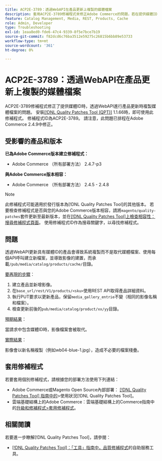```yaml
---
title: ACP2E-3789：透過WebAPI在產品更新上複製的媒體檔案
description: 套用ACP2E-3789修補程式來修正Adobe Commerce的問題，若在提供媒體ID時透過WebAPI進行產品更新會複製媒體檔案。
feature: Catalog Management, Media, REST, Products, Cache
role: Admin, Developer
type: Troubleshooting
exl-id: 1eaa8ed0-fde6-47c4-9339-8f5e7bce7b19
source-git-commit: f82dcd6c76ba3512e59275c26815b6bb89e53733
workflow-type: tm+mt
source-wordcount: '361'
ht-degree: 0%

---
```


# ACP2E-3789：透過WebAPI在產品更新上複製的媒體檔案

ACP2E-3789修補程式修正了提供媒體ID時，透過WebAPI進行產品更新時複製媒體檔案的問題。 安裝[[!DNL Quality Patches Tool (QPT)]](/help/tools/quality-patches-tool/quality-patches-tool-to-self-serve-quality-patches.md) 1.1.66時，即可使用此修補程式。 修補程式ID為ACP2E-3789。 請注意，此問題已排程在Adobe Commerce 2.4.9中修正。

## 受影響的產品和版本

**已為Adobe Commerce版本建立修補程式：**

* Adobe Commerce （所有部署方法） 2.4.7-p3

**與Adobe Commerce版本相容：**

* Adobe Commerce （所有部署方法） 2.4.5 - 2.4.8

>[!NOTE]
>
>此修補程式可能適用於發行版本為[!DNL Quality Patches Tool]的其他版本。 若要檢查修補程式是否與您的Adobe Commerce版本相容，請將`magento/quality-patches`套件更新至最新版本，並在[[!DNL Quality Patches Tool]上檢查相容性：搜尋修補程式頁面](https://experienceleague.adobe.com/tools/commerce-quality-patches/index.html?lang=zh-Hant)。 使用修補程式ID作為搜尋關鍵字，以尋找修補程式。

## 問題

透過WebAPI更新具有媒體ID的產品會導致系統複製而不是取代媒體檔案、使用每個API呼叫建立新檔案，並導致影像的建置，而承載`/pub/media/catalog/products/cache/`目錄。

<u>要再現的步驟</u>：

1. 建立產品並新增影像。
1. 在`base_url/rest/V1/products/<sku>`使用REST API取得產品詳細資料。
1. 執行PUT要求以更新產品，保留`media_gallery_entrie`不變（相同的影像名稱和檔案）。
1. 檢查更新前後的`pub/media/catalog/product/xx/yy`目錄。

<u>預期結果</u>：

當請求中包含媒體ID時，影像檔案會被取代。

<u>實際結果</u>：

影像會以新名稱複製（例如wb04-blue-1.jpg），造成不必要的檔案棧疊。

## 套用修補程式

若要套用個別修補程式，請根據您的部署方法使用下列連結：

* Adobe Commerce或Magento Open Source內部部署： [[!DNL Quality Patches Tool] 指南中的](/help/tools/quality-patches-tool/usage.md)>使用狀況[!DNL Quality Patches Tool]。
* 雲端基礎結構上的Adobe Commerce：雲端基礎結構上的Commerce指南中的[升級和修補程式>套用修補程式](https://experienceleague.adobe.com/docs/commerce-cloud-service/user-guide/develop/upgrade/apply-patches.html?lang=zh-Hant)。

## 相關閱讀

若要進一步瞭解[!DNL Quality Patches Tool]，請參閱：

* [[!DNL Quality Patches Tool]：「工具」指南中，品質修補程式](/help/tools/quality-patches-tool/quality-patches-tool-to-self-serve-quality-patches.md)的自助服務工具。
